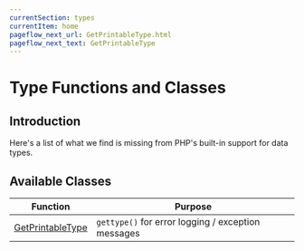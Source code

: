 ```yaml
---
currentSection: types
currentItem: home
pageflow_next_url: GetPrintableType.html
pageflow_next_text: GetPrintableType
---
```


# Type Functions and Classes

## Introduction

Here's a list of what we find is missing from PHP's built-in support for data types.

## Available Classes

Function | Purpose
---------|--------
[GetPrintableType](GetPrintableType.html) | `gettype()` for error logging / exception messages

